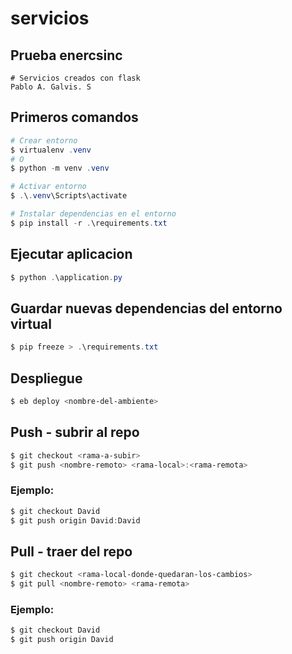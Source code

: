 # servicios

## Prueba enercsinc
```
# Servicios creados con flask
Pablo A. Galvis. S 
```

## Primeros comandos

```powershell
# Crear entorno
$ virtualenv .venv
# O
$ python -m venv .venv

# Activar entorno
$ .\.venv\Scripts\activate

# Instalar dependencias en el entorno
$ pip install -r .\requirements.txt
```

## Ejecutar aplicacion

```powershell
$ python .\application.py
```

## Guardar nuevas dependencias del entorno virtual

```powershell
$ pip freeze > .\requirements.txt
```

## Despliegue

```powershell
$ eb deploy <nombre-del-ambiente>
```

## Push - subrir al repo

```powershell
$ git checkout <rama-a-subir>
$ git push <nombre-remoto> <rama-local>:<rama-remota>
```

### Ejemplo:

```powershell
$ git checkout David
$ git push origin David:David
```

## Pull - traer del repo

```powershell
$ git checkout <rama-local-donde-quedaran-los-cambios>
$ git pull <nombre-remoto> <rama-remota>
```

### Ejemplo:

```powershell
$ git checkout David
$ git push origin David
```
